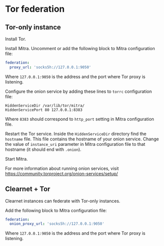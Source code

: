 # Tor federation

## Tor-only instance

Install Tor.

Install Mitra. Uncomment or add the following block to Mitra configuration file:

```yaml
federation:
  proxy_url: 'socks5h://127.0.0.1:9050'
```

Where `127.0.0.1:9050` is the address and the port where Tor proxy is listening.

Configure the onion service by adding these lines to `torrc` configuration file:

```
HiddenServiceDir /var/lib/tor/mitra/
HiddenServicePort 80 127.0.0.1:8383
```

Where `8383` should correspond to `http_port` setting in Mitra configuration file.

Restart the Tor service. Inside the `HiddenServiceDir` directory find the `hostname` file. This file contains the hostname of your onion service. Change the value of `instance_uri` parameter in Mitra configuration file to that hostname (it should end with `.onion`).

Start Mitra.

For more information about running onion services, visit https://community.torproject.org/onion-services/setup/

## Clearnet + Tor

Clearnet instances can federate with Tor-only instances.

Add the following block to Mitra configuration file:

```yaml
federation:
  onion_proxy_url: 'socks5h://127.0.0.1:9050'
```

Where `127.0.0.1:9050` is the address and the port where Tor proxy is listening.
